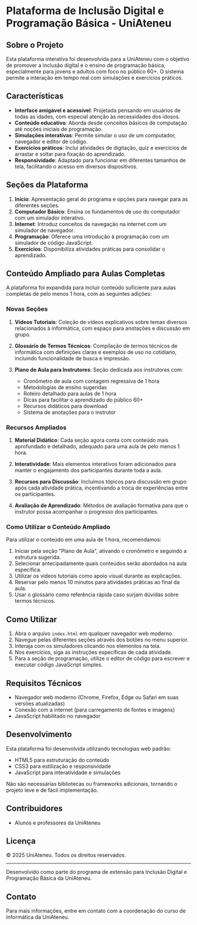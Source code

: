 # Plataforma de Inclusão Digital e Programação Básica - UniAteneu

## Sobre o Projeto

Esta plataforma interativa foi desenvolvida para a UniAteneu com o objetivo de promover a inclusão digital e o ensino de programação básica, especialmente para jovens e adultos com foco no público 60+. O sistema permite a interação em tempo real com simulações e exercícios práticos.

## Características

- **Interface amigável e acessível**: Projetada pensando em usuários de todas as idades, com especial atenção às necessidades dos idosos.
- **Conteúdo educativo**: Aborda desde conceitos básicos de computação até noções iniciais de programação.
- **Simulações interativas**: Permite simular o uso de um computador, navegador e editor de código.
- **Exercícios práticos**: Inclui atividades de digitação, quiz e exercícios de arrastar e soltar para fixação do aprendizado.
- **Responsividade**: Adaptado para funcionar em diferentes tamanhos de tela, facilitando o acesso em diversos dispositivos.

## Seções da Plataforma

1. **Início**: Apresentação geral do programa e opções para navegar para as diferentes seções.
2. **Computador Básico**: Ensina os fundamentos de uso do computador com um simulador interativo.
3. **Internet**: Introduz conceitos de navegação na internet com um simulador de navegador.
4. **Programação**: Oferece uma introdução à programação com um simulador de código JavaScript.
5. **Exercícios**: Disponibiliza atividades práticas para consolidar o aprendizado.

## Conteúdo Ampliado para Aulas Completas

A plataforma foi expandida para incluir conteúdo suficiente para aulas completas de pelo menos 1 hora, com as seguintes adições:

### Novas Seções

1. **Vídeos Tutoriais**: Coleção de vídeos explicativos sobre temas diversos relacionados à informática, com espaço para anotações e discussão em grupo.

2. **Glossário de Termos Técnicos**: Compilação de termos técnicos de informática com definições claras e exemplos de uso no cotidiano, incluindo funcionalidade de busca e impressão.

3. **Plano de Aula para Instrutores**: Seção dedicada aos instrutores com:
   - Cronômetro de aula com contagem regressiva de 1 hora
   - Metodologias de ensino sugeridas
   - Roteiro detalhado para aulas de 1 hora
   - Dicas para facilitar o aprendizado do público 60+
   - Recursos didáticos para download
   - Sistema de anotações para o instrutor

### Recursos Ampliados

1. **Material Didático**: Cada seção agora conta com conteúdo mais aprofundado e detalhado, adequado para uma aula de pelo menos 1 hora.

2. **Interatividade**: Mais elementos interativos foram adicionados para manter o engajamento dos participantes durante toda a aula.

3. **Recursos para Discussão**: Incluímos tópicos para discussão em grupo após cada atividade prática, incentivando a troca de experiências entre os participantes.

4. **Avaliação de Aprendizado**: Métodos de avaliação formativa para que o instrutor possa acompanhar o progresso dos participantes.

### Como Utilizar o Conteúdo Ampliado

Para utilizar o conteúdo em uma aula de 1 hora, recomendamos:

1. Iniciar pela seção "Plano de Aula", ativando o cronômetro e seguindo a estrutura sugerida.
2. Selecionar antecipadamente quais conteúdos serão abordados na aula específica.
3. Utilizar os vídeos tutoriais como apoio visual durante as explicações.
4. Reservar pelo menos 10 minutos para atividades práticas ao final da aula.
5. Usar o glossário como referência rápida caso surjam dúvidas sobre termos técnicos.

## Como Utilizar

1. Abra o arquivo `index.html` em qualquer navegador web moderno.
2. Navegue pelas diferentes seções através dos botões no menu superior.
3. Interaja com os simuladores clicando nos elementos na tela.
4. Nos exercícios, siga as instruções específicas de cada atividade.
5. Para a seção de programação, utilize o editor de código para escrever e executar código JavaScript simples.

## Requisitos Técnicos

- Navegador web moderno (Chrome, Firefox, Edge ou Safari em suas versões atualizadas)
- Conexão com a internet (para carregamento de fontes e imagens)
- JavaScript habilitado no navegador

## Desenvolvimento

Esta plataforma foi desenvolvida utilizando tecnologias web padrão:
- HTML5 para estruturação do conteúdo
- CSS3 para estilização e responsividade
- JavaScript para interatividade e simulações

Não são necessárias bibliotecas ou frameworks adicionais, tornando o projeto leve e de fácil implementação.

## Contribuidores

- Alunos e professores da UniAteneu

## Licença

© 2025 UniAteneu. Todos os direitos reservados.

---

Desenvolvido como parte do programa de extensão para Inclusão Digital e Programação Básica da UniAteneu.

## Contato

Para mais informações, entre em contato com a coordenação do curso de Informática da UniAteneu. 
